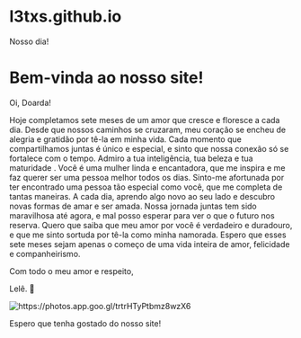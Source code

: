 # l3txs.github.io
<!DOCTYPE html>
<html>
<head>
	<tittle>Nosso dia!</tittle>
</head>
<body>
	<h1>Bem-vinda ao nosso site!</h1>
	<p>Oi, Doarda!

Hoje completamos sete meses de um amor que cresce e floresce a cada dia. Desde que nossos caminhos se cruzaram, meu coração se encheu de alegria e gratidão por tê-la em minha vida.
Cada momento que compartilhamos juntas é único e especial, e sinto que nossa conexão só se fortalece com o tempo. 
Admiro a tua inteligência, tua beleza e tua maturidade . Você é uma mulher linda e encantadora, que me inspira e me faz querer ser uma pessoa melhor todos os dias. Sinto-me afortunada por ter encontrado uma pessoa tão especial como você, que me completa de tantas maneiras.
A cada dia, aprendo algo novo ao seu lado e descubro novas formas de amar e ser amada. Nossa jornada juntas tem sido maravilhosa até agora, e mal posso esperar para ver o que o futuro nos reserva.
Quero que saiba que meu amor por você é verdadeiro e duradouro, e que me sinto sortuda por tê-la como minha namorada. Espero que esses sete meses sejam apenas o começo de uma vida inteira de amor, felicidade e companheirismo.

Com todo o meu amor e respeito,

Lelê. 🤍</p>
	<img src="https://photos.app.goo.gl/trtrHTyPtbmz8wzX6"
 alt="https://photos.app.goo.gl/trtrHTyPtbmz8wzX6">
	<p>Espero que tenha gostado do nosso site!</p>
</body>
</html>
